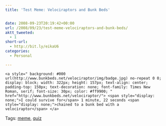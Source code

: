 ```yaml
---
title: 'Test Meme: Velociraptors and Bunk Beds'


date: 2008-09-23T20:19:42+00:00
url: /2008/09/23/test-meme-velociraptors-and-bunk-beds/
aktt_tweeted:
  - 1
short-url:
  - http://bit.ly/eikaU6
categories:
  - Personal

---
```

<div class='microid-mailto+http:sha1:025c2471d9f0ef3e42088961755420865d93d4ac'>
  
    <a style=" background: #000 url(http://www.bunkbeds.net/velociraptor/img/badge.jpg) no-repeat 0 0; display: block; width: 322px; height: 157px; text-align: center; padding-top: 150px; text-decoration: none; font-family: Times New Roman, serif; font-size: 30px; color: #ff9900; " href="http://www.bunkbeds.net/velociraptor/"> <span style="display: none;">I could survive for</span> 1 minute, 22 seconds <span style="display: none;">chained to a bunk bed with a velociraptor</span> </a>
  
</div>

<div class="st-post-tags">
  Tags: <a href="http://www.cavort.org/tag/meme/" title="meme" rel="tag">meme</a>, <a href="http://www.cavort.org/tag/quiz/" title="quiz" rel="tag">quiz</a><br />
</div>